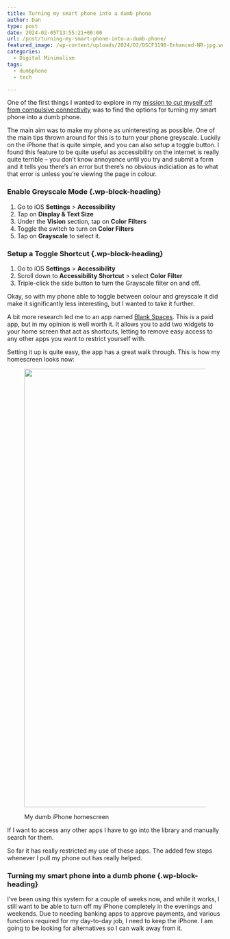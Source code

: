 ```yaml
---
title: Turning my smart phone into a dumb phone
author: Dan
type: post
date: 2024-02-05T13:55:21+00:00
url: /post/turning-my-smart-phone-into-a-dumb-phone/
featured_image: /wp-content/uploads/2024/02/DSCF3198-Enhanced-NR-jpg.webp
categories:
  - Digital Minimalism
tags:
  - dumbphone
  - tech

---
```

One of the first things I wanted to explore in my [mission to cut myself off from compulsive connectivity][1] was to find the options for turning my smart phone into a dumb phone.

The main aim was to make my phone as uninteresting as possible. One of the main tips thrown around for this is to turn your phone greyscale. Luckily on the iPhone that is quite simple, and you can also setup a toggle button. I found this feature to be quite useful as accessibility on the internet is really quite terrible &#8211; you don&#8217;t know annoyance until you try and submit a form and it tells you there&#8217;s an error but there&#8217;s no obvious indiciation as to what that error is unless you&#8217;re viewing the page in colour.

### Enable Greyscale Mode {.wp-block-heading}

  1. Go to iOS **Settings** > **Accessibility**
  2. Tap on **Display & Text Size**
  3. Under the **Vision** section, tap on **Color Filters**
  4. Toggle the switch to turn on **Color Filters**
  5. Tap on **Grayscale** to select it.

### Setup a Toggle Shortcut {.wp-block-heading}

  1. Go to iOS **Settings** > **Accessibility**
  2. Scroll down to **Accessibility Shortcut** > select **Color Filter**
  3. Triple-click the side button to turn the Grayscale filter on and off.

Okay, so with my phone able to toggle between colour and greyscale it did make it significantly less interesting, but I wanted to take it further.

A bit more research led me to an app named <a href="https://www.blankspaces.app/" target="_blank" rel="noreferrer noopener">Blank Spaces</a>. This is a paid app, but in my opinion is well worth it. It allows you to add two widgets to your home screen that act as shortcuts, letting to remove easy access to any other apps you want to restrict yourself with.

Setting it up is quite easy, the app has a great walk through. This is how my homescreen looks now:<figure class="wp-block-image aligncenter size-large">

<img data-dominant-color="2b2b2b" data-has-transparency="false" style="--dominant-color: #2b2b2b;" loading="lazy" decoding="async" width="473" height="1024" src="https://i0.wp.com/danbaker.dev/wp-content/uploads/2024/02/IMG_7455-473x1024.webp?resize=473%2C1024&#038;ssl=1" alt="" class="not-transparent wp-image-184" srcset="https://i0.wp.com/danbaker.dev/wp-content/uploads/2024/02/IMG_7455-jpg.webp?resize=473%2C1024&ssl=1 473w, https://i0.wp.com/danbaker.dev/wp-content/uploads/2024/02/IMG_7455-jpg.webp?resize=139%2C300&ssl=1 139w, https://i0.wp.com/danbaker.dev/wp-content/uploads/2024/02/IMG_7455-jpg.webp?resize=768%2C1662&ssl=1 768w, https://i0.wp.com/danbaker.dev/wp-content/uploads/2024/02/IMG_7455-jpg.webp?resize=710%2C1536&ssl=1 710w, https://i0.wp.com/danbaker.dev/wp-content/uploads/2024/02/IMG_7455-jpg.webp?w=828&ssl=1 828w" sizes="(max-width: 473px) 100vw, 473px" data-recalc-dims="1" /> <figcaption class="wp-element-caption">My dumb iPhone homescreen</figcaption></figure> 



If I want to access any other apps I have to go into the library and manually search for them. 

So far it has really restricted my use of these apps. The added few steps whenever I pull my phone out has really helped.

### Turning my smart phone into a dumb phone {.wp-block-heading}

I&#8217;ve been using this system for a couple of weeks now, and while it works, I still want to be able to turn off my iPhone completely in the evenings and weekends. Due to needing banking apps to approve payments, and various functions required for my day-to-day job, I need to keep the iPhone. I am going to be looking for alternatives so I can walk away from it.

 [1]: https://danbaker.dev/post/cutting-off-from-compulsive-connectivity/
